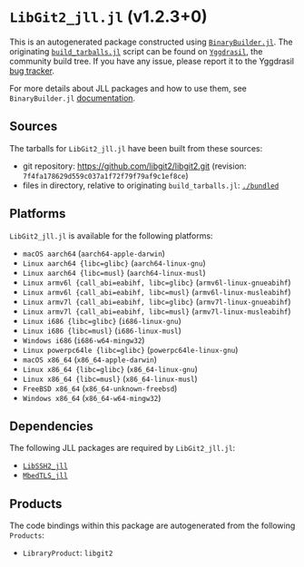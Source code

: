 # `LibGit2_jll.jl` (v1.2.3+0)

This is an autogenerated package constructed using [`BinaryBuilder.jl`](https://github.com/JuliaPackaging/BinaryBuilder.jl). The originating [`build_tarballs.jl`](https://github.com/JuliaPackaging/Yggdrasil/blob/10acdcab70c96fd7f8e9bbed6092a96ffb1e599f/L/LibGit2/build_tarballs.jl) script can be found on [`Yggdrasil`](https://github.com/JuliaPackaging/Yggdrasil/), the community build tree.  If you have any issue, please report it to the Yggdrasil [bug tracker](https://github.com/JuliaPackaging/Yggdrasil/issues).

For more details about JLL packages and how to use them, see `BinaryBuilder.jl` [documentation](https://juliapackaging.github.io/BinaryBuilder.jl/dev/jll/).

## Sources

The tarballs for `LibGit2_jll.jl` have been built from these sources:

* git repository: https://github.com/libgit2/libgit2.git (revision: `7f4fa178629d559c037a1f72f79f79af9c1ef8ce`)
* files in directory, relative to originating `build_tarballs.jl`: [`./bundled`](https://github.com/JuliaPackaging/Yggdrasil/tree/10acdcab70c96fd7f8e9bbed6092a96ffb1e599f/L/LibGit2/bundled)

## Platforms

`LibGit2_jll.jl` is available for the following platforms:

* `macOS aarch64` (`aarch64-apple-darwin`)
* `Linux aarch64 {libc=glibc}` (`aarch64-linux-gnu`)
* `Linux aarch64 {libc=musl}` (`aarch64-linux-musl`)
* `Linux armv6l {call_abi=eabihf, libc=glibc}` (`armv6l-linux-gnueabihf`)
* `Linux armv6l {call_abi=eabihf, libc=musl}` (`armv6l-linux-musleabihf`)
* `Linux armv7l {call_abi=eabihf, libc=glibc}` (`armv7l-linux-gnueabihf`)
* `Linux armv7l {call_abi=eabihf, libc=musl}` (`armv7l-linux-musleabihf`)
* `Linux i686 {libc=glibc}` (`i686-linux-gnu`)
* `Linux i686 {libc=musl}` (`i686-linux-musl`)
* `Windows i686` (`i686-w64-mingw32`)
* `Linux powerpc64le {libc=glibc}` (`powerpc64le-linux-gnu`)
* `macOS x86_64` (`x86_64-apple-darwin`)
* `Linux x86_64 {libc=glibc}` (`x86_64-linux-gnu`)
* `Linux x86_64 {libc=musl}` (`x86_64-linux-musl`)
* `FreeBSD x86_64` (`x86_64-unknown-freebsd`)
* `Windows x86_64` (`x86_64-w64-mingw32`)

## Dependencies

The following JLL packages are required by `LibGit2_jll.jl`:

* [`LibSSH2_jll`](https://github.com/JuliaBinaryWrappers/LibSSH2_jll.jl)
* [`MbedTLS_jll`](https://github.com/JuliaBinaryWrappers/MbedTLS_jll.jl)

## Products

The code bindings within this package are autogenerated from the following `Products`:

* `LibraryProduct`: `libgit2`
